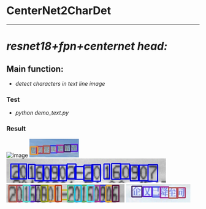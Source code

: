 # CenterNet2CharDet
---------------------------------------------------------------------
# *resnet18+fpn+centernet head:*

## Main function:
- *detect characters in text line image*



### Test
- *python demo_text.py*

### Result
![image](https://github.com/wushilian/CenterNet2CharDet/blob/master/result/000001674_%E8%BE%BDNS1X72.jpg)
![image](https://github.com/wushilian/CenterNet2CharDet/blob/master/result/10.02._527_2.jpg)
![image](https://github.com/wushilian/CenterNet2CharDet/blob/master/result/24-1008-0.jpg)
![image](https://github.com/wushilian/CenterNet2CharDet/blob/master/result/9811.jpg)
![image](https://github.com/wushilian/CenterNet2CharDet/blob/master/result/10.17._912_2.jpg)
  
